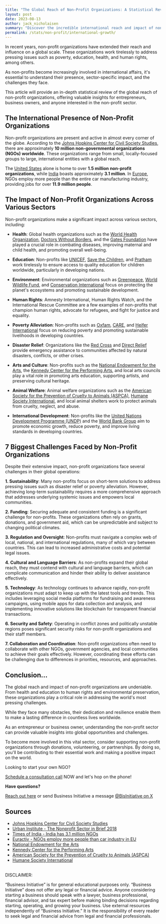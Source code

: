 ```yaml
---
title: "The Global Reach of Non-Profit Organizations: A Statistical Review"
layout: post
date: 2023-08-13
author: jack_nicholaisen
summary: "Discover the incredible international reach and impact of non-profit organizations across various sectors. Learn about the challenges they face and how they overcome them to make a difference in our global society. Don't miss this opportunity to understand the world of non-profits—read it HERE!"
permalink: /stats/non-profit/international-growth/
---
```


In recent years, non-profit organizations have extended their reach and influence on a global scale. These organizations work tirelessly to address pressing issues such as poverty, education, health, and human rights, among others. 

As non-profits become increasingly involved in international affairs, it's essential to understand their presence, sector-specific impact, and the challenges they face.

This article will provide an in-depth statistical review of the global reach of non-profit organizations, offering valuable insights for entrepreneurs, business owners, and anyone interested in the non-profit sector.

## The International Presence of Non-Profit Organizations

Non-profit organizations are present and active in almost every corner of the globe. According to the [Johns Hopkins Center for Civil Society Studies](https://ccss.jhu.edu/global-ngo-data/), there are approximately **10 million non-governmental organizations (NGOs) worldwide**. These organizations range from small, locally-focused groups to large, international entities with a global reach.

The [United States](https://www.urban.org/sites/default/files/publication/99046/the_nonprofit_sector_in_brief_2018_0.pdf) alone is home to over **1.5 million non-profit organizations**, while [India](https://timesofindia.indiatimes.com/india/India-has-31-lakh-NGOs-twice-the-number-of-schools/articleshow/47699699.cms) boasts approximately **3.1 million**. In [Europe](https://www.euractiv.com/section/economy-jobs/news/ngos-employ-more-people-than-car-industry-in-eu/), NGOs employ more people than the entire car manufacturing industry, providing jobs for over **11.9 million people**.

## The Impact of Non-Profit Organizations Across Various Sectors

Non-profit organizations make a significant impact across various sectors, including:

-  **Health**: Global health organizations such as the [World Health Organization](https://www.who.int/), [Doctors Without Borders](https://www.doctorswithoutborders.org/), and the [Gates Foundation](https://www.gatesfoundation.org/) have played a crucial role in combating diseases, improving maternal and child health, and promoting overall well-being.

-  **Education**: Non-profits like [UNICEF](https://www.unicef.org/education), [Save the Children](https://www.savethechildren.org/), and [Pratham](https://www.pratham.org/) work tirelessly to ensure access to quality education for children worldwide, particularly in developing nations.

-  **Environment**: Environmental organizations such as [Greenpeace](https://www.greenpeace.org/), [World Wildlife Fund](https://www.worldwildlife.org/), and [Conservation International](https://www.conservation.org/) focus on protecting the planet's ecosystems and promoting sustainable development.

-  **Human Rights**: Amnesty International, Human Rights Watch, and the International Rescue Committee are a few examples of non-profits that champion human rights, advocate for refugees, and fight for justice and equality.

-  **Poverty Alleviation**: Non-profits such as [Oxfam](https://www.oxfam.org/), [CARE](https://www.care.org/), and [Heifer International](https://www.heifer.org/) focus on reducing poverty and promoting sustainable livelihoods in developing countries.

-  **Disaster Relief**: Organizations like the [Red Cross](https://www.redcross.org/) and [Direct Relief](https://www.directrelief.org/) provide emergency assistance to communities affected by natural disasters, conflicts, or other crises.

-  **Arts and Culture**: Non-profits such as the [National Endowment for the Arts](https://www.arts.gov/), the [Kennedy Center for the Performing Arts](https://www.kennedy-center.org/), and local arts councils play a vital role in promoting arts education, supporting artists, and preserving cultural heritage.

-  **Animal Welfare**: Animal welfare organizations such as the [American Society for the Prevention of Cruelty to Animals (ASPCA)](https://www.aspca.org/), [Humane Society International](https://www.hsi.org/), and local animal shelters work to protect animals from cruelty, neglect, and abuse.

-  **International Development**: Non-profits like the [United Nations Development Programme (UNDP)](https://www.undp.org/content/undp/en/home.html) and the [World Bank Group](https://www.worldbank.org/) aim to promote economic growth, reduce poverty, and improve living standards in developing countries.

## 7 Biggest Challenges Faced by Non-Profit Organizations

Despite their extensive impact, non-profit organizations face several challenges in their global operations:

**1.  Sustainability**: Many non-profits focus on short-term solutions to address pressing issues such as disaster relief or poverty alleviation. However, achieving long-term sustainability requires a more comprehensive approach that addresses underlying systemic issues and empowers local communities.

**2.  Funding**: Securing adequate and consistent funding is a significant challenge for non-profits. These organizations often rely on grants, donations, and government aid, which can be unpredictable and subject to changing political climates.

**3.  Regulation and Oversight**: Non-profits must navigate a complex web of local, national, and international regulations, many of which vary between countries. This can lead to increased administrative costs and potential legal issues.

**4.  Cultural and Language Barriers**: As non-profits expand their global reach, they must contend with cultural and language barriers, which can complicate communication and hinder their ability to deliver assistance effectively.

**5.  Technology**: As technology continues to advance rapidly, non-profit organizations must adapt to keep up with the latest tools and trends. This includes leveraging social media platforms for fundraising and awareness campaigns, using mobile apps for data collection and analysis, and implementing innovative solutions like blockchain for transparent financial transactions.

**6.  Security and Safety**: Operating in conflict zones and politically unstable regions poses significant security risks for non-profit organizations and their staff members.

**7.  Collaboration and Coordination**: Non-profit organizations often need to collaborate with other NGOs, government agencies, and local communities to achieve their goals effectively. However, coordinating these efforts can be challenging due to differences in priorities, resources, and approaches.

## Conclusion...

The global reach and impact of non-profit organizations are undeniable. From health and education to human rights and environmental preservation, these organizations play a critical role in addressing the world's most pressing challenges.

While they face many obstacles, their dedication and resilience enable them to make a lasting difference in countless lives worldwide.

As an entrepreneur or business owner, understanding the non-profit sector can provide valuable insights into global opportunities and challenges.

To become more involved in this vital sector, consider supporting non-profit organizations through donations, volunteering, or partnerships. By doing so, you'll be contributing to their essential work and making a positive impact on the world.

Looking to start your own NGO?

[Schedule a consultation call](https://calendly.com/businessinitiative/30-minute-consultation-call) NOW and let's hop on the phone!

**Have questions?**

[Reach out here](https://www.businessinitiative.org/stats/business-structures/job-creation/%3Chttps://www.businessinitiative.org/contact/) or send Business Initiative a message [@BisInitiative on X](https://twitter.com/BisInitiative)

<script async data-uid="0625212ce2" src="<https://adept-hustler-4565.ck.page/0625212ce2/index.js>"></script>

## Sources

-   [Johns Hopkins Center for Civil Society Studies](https://ccss.jhu.edu/global-ngo-data/)
-   [Urban Institute - The Nonprofit Sector in Brief 2018](https://www.urban.org/sites/default/files/publication/99046/the_nonprofit_sector_in_brief_2018_0.pdf)
-   [Times of India - India has 3.1 million NGOs](https://timesofindia.indiatimes.com/india/India-has-31-lakh-NGOs-twice-the-number-of-schools/articleshow/47699699.cms)
-   [Euractiv - NGOs employ more people than car industry in EU](https://www.euractiv.com/section/economy-jobs/news/ngos-employ-more-people-than-car-industry-in-eu/)
-   [National Endowment for the Arts](https://www.arts.gov/)
-   [Kennedy Center for the Performing Arts](https://www.kennedy-center.org/)
-   [American Society for the Prevention of Cruelty to Animals (ASPCA)](https://www.aspca.org/)
-   [Humane Society International](https://www.hsi.org/)

<br> DISCLAIMER:

“Business Initiative” is for general educational purposes only. “Business Initiative” does not offer any legal or financial advice. Anyone considering starting a business should speak with a lawyer, business professional, financial advisor, and tax expert before making binding decisions regarding starting, operating, and growing your business. Use external resources independently of “Business Initiative.” It is the responsibility of every reader to seek legal and financial advice from legal and financial professionals.